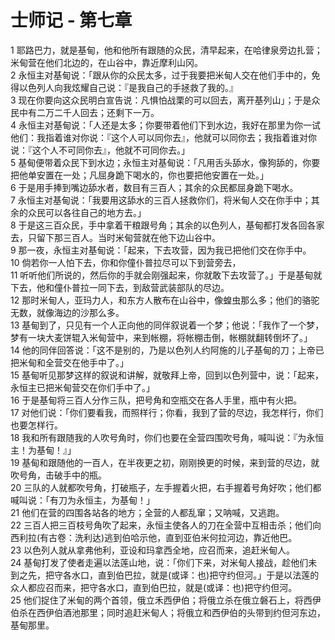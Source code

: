 # 士师记 - 第七章
  
 1 耶路巴力，就是基甸，他和他所有跟随的众民，清早起来，在哈律泉旁边扎营；米甸营在他们北边的，在山谷中，靠近摩利山冈。  
 2 永恒主对基甸说：「跟从你的众民太多，过于我要把米甸人交在他们手中的，免得以色列人向我炫耀自己说：『是我自己的手拯救了我的。』  
 3 现在你要向这众民明白宣告说：凡惧怕战栗的可以回去，离开基列山」；于是众民中有二万二千人回去；还剩下一万。  
 4 永恒主对基甸说：「人还是太多；你要带着他们下到水边，我好在那里为你一试他们：我指着谁对你说：『这个人可以同你去』，他就可以同你去；我指着谁对你说：『这个人不可同你去』，他就不可同你去。」  
 5 基甸便带着众民下到水边；永恒主对基甸说：「凡用舌头舔水，像狗舔的，你要把他单安置在一处；凡屈身跪下喝水的，你也要把他安置在一处。」  
 6 于是用手捧到嘴边舔水者，数目有三百人；其余的众民都屈身跪下喝水。  
 7 永恒主对基甸说：「我要用这舔水的三百人拯救你们，将米甸人交在你手中；其余的众民可以各往自己的地方去。」  
 8 于是这三百众民，手中拿着干粮跟号角；其余的以色列人，基甸都打发各回各家去，只留下那三百人。当时米甸营就在他下边山谷中。  
 9 那一夜，永恒主对基甸说：「起来，下去攻营，因为我已把他们交在你手中。  
 10 倘若你一人怕下去，你和你僮仆普拉尽可以下到营旁去，  
 11 听听他们所说的，然后你的手就会刚强起来，你就敢下去攻营了。」于是基甸就下去，他和僮仆普拉一同下去，到敌营武装部队的尽边。  
 12 那时米甸人，亚玛力人，和东方人散布在山谷中，像蝗虫那么多；他们的骆驼无数，就像海边的沙那么多。  
 13 基甸到了，只见有一个人正向他的同伴叙说着一个梦；他说：「我作了一个梦，梦有一块大麦饼辊入米甸营中，来到帐棚，将帐棚击倒，帐棚就翻转倒坏了。」  
 14 他的同伴回答说：「这不是别的，乃是以色列人约阿施的儿子基甸的刀；上帝已把米甸和全营交在他手中了。」  
 15 基甸听见那梦这样的叙说和讲解，就敬拜上帝，回到以色列营中，说：「起来，永恒主已把米甸营交在你们手中了。」  
 16 于是基甸将三百人分作三队，把号角和空瓶交在各人手里，瓶中有火把。  
 17 对他们说：「你们要看我，而照样行；你看，我到了营的尽边，我怎样行，你们也要怎样行。  
 18 我和所有跟随我的人吹号角时，你们也要在全营四围吹号角，喊叫说：『为永恒主！为基甸！』」  
 19 基甸和跟随他的一百人，在半夜更之初，刚刚换更的时候，来到营的尽边，就吹号角，击破手中的瓶。  
 20 三队的人就都吹号角，打破瓶子，左手握着火把，右手握着号角好吹；他们都喊叫说：「有刀为永恒主，为基甸！」  
 21 他们在营的四围各站各的地方；全营的人都乱窜；又呐喊，又逃跑。  
 22 三百人把三百枝号角吹了起来，永恒主使各人的刀在全营中互相击杀；他们向西利拉(有古卷：洗利达)逃到伯哈示他，直到亚伯米何拉河边，靠近他巴。  
 23 以色列人就从拿弗他利，亚设和玛拿西全地，应召而来，追赶米甸人。  
 24 基甸打发了使者走遍以法莲山地，说：「你们下来，对米甸人接战，趁他们未到之先，把守各水口，直到伯巴拉，就是(或译：也)把守约但河。」于是以法莲的众人都应召而来，把守各水口，直到伯巴拉，就是(或译：也)把守约但河。  
 25 他们捉住了米甸的两个首领，俄立禾西伊伯；将俄立杀在俄立磐石上，将西伊伯杀在西伊伯酒池那里；同时追赶米甸人；将俄立和西伊伯的头带到约但河东边，基甸那里。